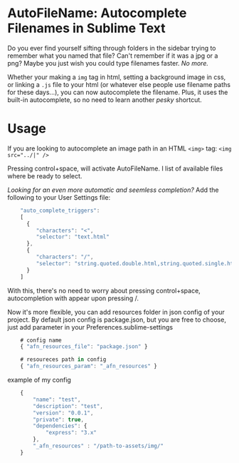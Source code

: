 AutoFileName: Autocomplete Filenames in Sublime Text
=====================================================
Do you ever find yourself sifting through folders in the sidebar trying to remember what you named that file? Can't remember if it was a jpg or a png? Maybe you just wish you could type filenames faster. *No more.*

Whether your making a `img` tag in html, setting a background image in css, or linking a `.js` file to your html (or whatever else people use filename paths for these days...), you can now autocomplete the filename. Plus, it uses the built-in autocomplete, so no need to learn another *pesky* shortcut.

Usage
=====
If you are looking to autocomplete an image path in an HTML `<img>` tag:
   ```<img src="../|" />```

Pressing control+space, will activate AutoFileName.  I list of available files where be ready to select.

*Looking for an even more automatic and seemless completion?*  Add the following to your User Settings file:
```javascript
    "auto_complete_triggers":
    [
      {
         "characters": "<",
         "selector": "text.html"
      },
      {
         "characters": "/",
         "selector": "string.quoted.double.html,string.quoted.single.html, source.css"
      }
    ]
```

With this, there's no need to worry about pressing control+space, autocompletion with appear upon pressing /.

Now it's more flexible, you can add resources folder in json config of your project. By default json config is package.json, but you are free to choose, just add parameter in your Preferences.sublime-settings

```javascript
    # config name
    { "afn_resources_file": "package.json" }

    # resoureces path in config
    { "afn_resources_param": "_afn_resources" }
```

example of my config
```javascript
    {
        "name": "test",
        "description": "test",
        "version": "0.0.1",
        "private": true,
        "dependencies": {
            "express": "3.x"
        },
        "_afn_resources" : "/path-to-assets/img/"
    }
```